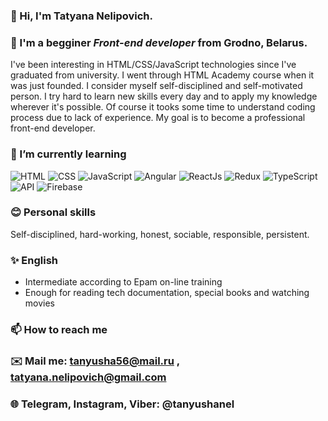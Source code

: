 ### 👋 Hi, I'm **Tatyana Nelipovich**.
### 👀 I'm a begginer *Front-end developer* from Grodno, Belarus.
I've been interesting in HTML/CSS/JavaScript technologies since I've graduated from university. I went through HTML Academy course when it was just founded. I consider myself self-disciplined and self-motivated person. I try hard to learn new skills every day and to apply my knowledge wherever it's possible. Of course it tooks some time to understand coding process due to lack of experience. My goal is to become a professional front-end developer.
### 🌱 I’m currently learning 
![HTML](https://img.shields.io/badge/-HTML-090909?style=for-the-badge&logo=html5)
![CSS](https://img.shields.io/badge/-CSS-090909?style=for-the-badge&logo=css3)
![JavaScript](https://img.shields.io/badge/-JavaScript-090909?style=for-the-badge&logo=JavaScript)
![Angular](https://img.shields.io/badge/-Angular-090909?style=for-the-badge&logo=Angular)
![ReactJs](https://img.shields.io/badge/-ReactJs-090909?style=for-the-badge&logo=React)
![Redux](https://img.shields.io/badge/-Redux-090909?style=for-the-badge&logo=Redux)
![TypeScript](https://img.shields.io/badge/-TypeScript-090909?style=for-the-badge&logo=TypeScript)
![API](https://img.shields.io/badge/-REST&#032;API-090909?style=for-the-badge)
![Firebase](https://img.shields.io/badge/-Firebase-090909?style=for-the-badge&logo=Firebase)

### 😊  Personal skills

Self-disciplined, hard-working, honest, sociable, responsible, persistent.

### ✨ English 
 
* Intermediate according to Epam on-line training
* Enough for reading tech documentation, special books and watching movies 

### 📫 How to reach me 
   ### ✉️ Mail me: tanyusha56@mail.ru , tatyana.nelipovich@gmail.com
   ### 🌐 Telegram, Instagram, Viber: @tanyushanel



<!---
tanyushanel/tanyushanel is a ✨ special ✨ repository because its `README.md` (this file) appears on your GitHub profile.
You can click the Preview link to take a look at your changes.
--->




